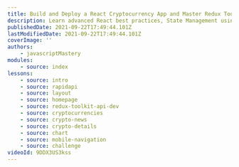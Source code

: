 ```yaml
---
title: Build and Deploy a React Cryptocurrency App and Master Redux Toolkit in One Video
description: Learn advanced React best practices, State Management using Redux Toolkit, UI Creation using Ant Design, creating charts using Chart.js, and fetching data from multiple sources using RapidAPI while building the best Cryptocurrency App on YouTube - Cryptoverse.
publishedDate: 2021-09-22T17:49:44.101Z
lastModifiedDate: 2021-09-22T17:49:44.101Z
coverImage: ''
authors:
    - javascriptMastery
modules:
    - source: index
lessons:
    - source: intro
    - source: rapidapi
    - source: layout
    - source: homepage
    - source: redux-toolkit-api-dev
    - source: cryptocurrencies
    - source: crypto-news
    - source: crypto-details
    - source: chart
    - source: mobile-navigation
    - source: challenge
videoId: 9DDX3US3kss
---
```

